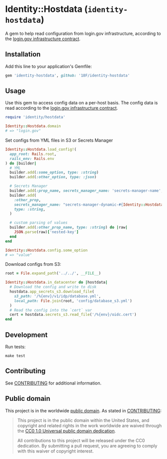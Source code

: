 # Identity::Hostdata (`identity-hostdata`)

A gem to help read configuration from login.gov infrastructure, according to the [login.gov infrastructure contract][contract].

## Installation

Add this line to your application's Gemfile:

```ruby
gem 'identity-hostdata', github: '18F/identity-hostdata'
```

## Usage

Use this gem to access config data on a per-host basis. The config data is read according to the [login.gov infrastructure contract][contract].

```ruby
require 'identity/hostdata'

Identity::Hostdata.domain
# => "login.gov"
```

Set configs from YML files in S3 or Secrets Manager

```ruby
Identity::Hostdata.load_config!(
  app_root: Rails.root,
  rails_env: Rails.env
) do |builder|
  # YML
  builder.add(:some_option, type: :string)
  builder.add(:other_option, type: :json)

  # Secrets Manager
  builder.add(:prop_name, secrets_manager_name: 'secrets-manager-name', type: :string)
  builder.add(
    :other_prop,
    secrets_manager_name: "secrets-manager-dynamic-#{Identity::Hostdata.env || 'local'}",
    type: :string,
  )

  # custom parsing of values
  builder.add(:other_prop_name, type: :string) do |raw|
    JSON.parse(raw)['nested-key']
  end
end

Identity::Hostdata.config.some_option
# => "value"
```

Download configs from S3:

```ruby
root = File.expand_path('../../', __FILE__)

Identity::Hostdata.in_datacenter do |hostdata|
  # Download the config and write to disk
  hostdata.app_secrets_s3.download_file(
    s3_path: '/%{env}/v1/idp/database.yml',
    local_path: File.join(root, 'config/database_s3.yml')
  )
  # Read the config into the `cert` var
  cert = hostdata.secrets_s3.read_file('/%{env}/oidc.cert')
end
```

[contract]: docs/contract.md

## Development

Run tests:

```
make test
```

## Contributing

See [CONTRIBUTING](CONTRIBUTING.md) for additional information.

## Public domain

This project is in the worldwide [public domain](LICENSE.md). As stated in [CONTRIBUTING](CONTRIBUTING.md):

> This project is in the public domain within the United States, and copyright and related rights in the work worldwide are waived through the [CC0 1.0 Universal public domain dedication](https://creativecommons.org/publicdomain/zero/1.0/).
>
> All contributions to this project will be released under the CC0 dedication. By submitting a pull request, you are agreeing to comply with this waiver of copyright interest.
